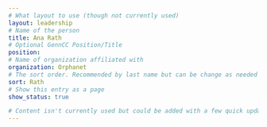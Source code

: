 ```yaml
---
# What layout to use (though not currently used)
layout: leadership
# Name of the person
title: Ana Rath
# Optional GennCC Position/Title
position:
# Name of organization affiliated with
organization: Orphanet
# The sort order. Recommended by last name but can be change as needed
sort: Rath
# Show this entry as a page
show_status: true

# Content isn't currently used but could be added with a few quick updates if needed to allow for bios
---
```

